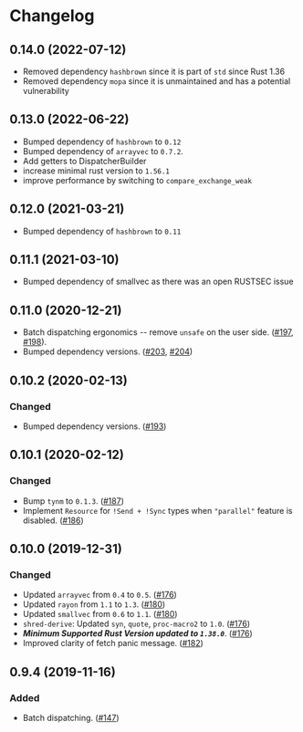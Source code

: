 # Changelog

## 0.14.0 (2022-07-12)

* Removed dependency `hashbrown` since it is part of `std` since Rust 1.36
* Removed dependency `mopa` since it is unmaintained and has a potential vulnerability

## 0.13.0 (2022-06-22)

* Bumped dependency of `hashbrown` to `0.12`
* Bumped dependency of `arrayvec` to `0.7.2`.
* Add getters to DispatcherBuilder
* increase minimal rust version to `1.56.1`
* improve performance by switching to `compare_exchange_weak`

## 0.12.0 (2021-03-21)

* Bumped dependency of `hashbrown` to `0.11`

## 0.11.1 (2021-03-10)

* Bumped dependency of smallvec as there was an open RUSTSEC issue

## 0.11.0 (2020-12-21)

* Batch dispatching ergonomics -- remove `unsafe` on the user side. ([#197], [#198]).
* Bumped dependency versions. ([#203], [#204])

[#197]: https://github.com/amethyst/shred/issues/197
[#198]: https://github.com/amethyst/shred/pull/198
[#203]: https://github.com/amethyst/shred/issues/203
[#204]: https://github.com/amethyst/shred/pull/204

## 0.10.2 (2020-02-13)

### Changed

* Bumped dependency versions. ([#193])

[#193]: https://github.com/amethyst/shred/pull/193

## 0.10.1 (2020-02-12)

### Changed

* Bump `tynm` to `0.1.3`. ([#187])
* Implement `Resource` for `!Send + !Sync` types when `"parallel"` feature is disabled. ([#186])

[#186]: https://github.com/amethyst/shred/pull/186
[#187]: https://github.com/amethyst/shred/pull/187

## 0.10.0 (2019-12-31)

### Changed

* Updated `arrayvec` from `0.4` to `0.5`. ([#176])
* Updated `rayon` from `1.1` to `1.3`. ([#180])
* Updated `smallvec` from `0.6` to `1.1`. ([#180])
* `shred-derive`: Updated `syn`, `quote`, `proc-macro2` to `1.0`. ([#176])
* ***Minimum Supported Rust Version updated to `1.38.0`***. ([#176])
* Improved clarity of fetch panic message. ([#182])

[#176]: https://github.com/amethyst/shred/issues/176
[#180]: https://github.com/amethyst/shred/issues/180
[#182]: https://github.com/amethyst/shred/issues/182

## 0.9.4 (2019-11-16)

### Added

* Batch dispatching. ([#147])

[#147]: https://github.com/amethyst/shred/pull/147
